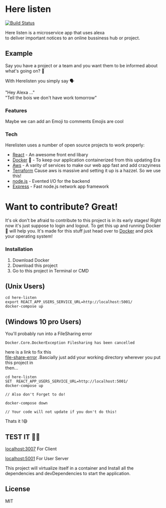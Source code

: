 # Here listen

[![Build Status](https://travis-ci.org/joemccann/dillinger.svg?branch=master)](https://travis-ci.org/joemccann/dillinger)

Here listen is a microservice app that uses alexa
<br/>
to deliver important notices to an online bussiness hub or project.

## Example

<ins></ins>
Say you have a project or a team and you want them to be informed about what's going on? 🤔

With Herelisten you simply say 🗣️

"Hey Alexa ..."
<br/>
"Tell the bois we don't have work tomorrow"

### Features

Maybe we can add an Emoji to comments
Emojis are cool

### Tech

Herelisten uses a number of open source projects to work properly:

- [React] - An awesome front end libary
- [Docker] 🐳 - To keep our application containerized from this updating Era
- [Aws] - A varity of services to make our web app fast and add crazyiness
- [Terraform] Cause aws is massive and setting it up is a hazzel. So we use this!
- [node.js] - Evented I/O for the backend
- [Express] - Fast node.js network app framework

# Want to contribute? Great!

It's ok don't be afraid to contribute to this project is in its early stages! Right now it's just suppose to login and logout. To get this up and running Docker 🐳 will help you. It's made for this stuff just head over to [Docker](https://www.docker.com/products/docker-desktop) and pick your operating system!

### Installation

<ol>
<li>Download Docker</li>
<li>Download this project</li>
<li>Go to this project in Terminal or CMD</li>

</ol>

## (Unix Users)

```
cd here-listen
export REACT_APP_USERS_SERVICE_URL=http://localhost:5001/
docker-compose up
```

## (Windows 10 pro Users)

You'll probably run into a FileSharing error
<br/>

```
Docker.Core.DockerException Filesharing has been cancelled
```

here is a link to fix this
<br/>
[file-share-error]
.Bascially just add your working directory wherever you put this project in
<br/>
then...

```
cd here-listen
SET  REACT_APP_USERS_SERVICE_URL=http://localhost:5001/
docker-compose up

// Also don't Forget to do!

docker-compose down

// Your code will not update if you don't do this!

```

Thats it !😄

## TEST IT 🧑‍🔬

[localhost:3007](http://localhost:3007) For Client
<br/>

[localhost:5001](http://localhost:5001) For User Server

This project will virtualize itself in a container and Install all the dependencies and devDependencies to start the application.

## License

MIT

[file-share-error]: https://stackoverflow.com/questions/60754297/docker-compose-failed-to-build-filesharing-has-been-cancelled
[docker]: https://www.docker.com
[terraform]: https://www.terraform.io/
[express]: http://expressjs.com
[react]: https://reactjs.org
[aws]: https://aws.amazon.com
[node.js]: https://nodejs.org/
